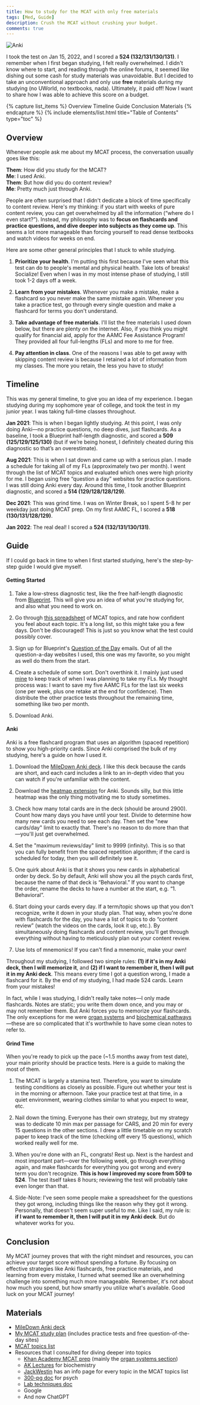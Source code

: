 ```yaml
---
title: How to study for the MCAT with only free materials
tags: [Med, Guide]
description: Crush the MCAT without crushing your budget.
comments: true
---
```


![Anki](/assets/posts/anki.png)

I took the test on Jan 15, 2022, and I scored a **524 (132/131/130/131)**. I remember when I first began studying, I felt really overwhelmed. I didn't know where to start, and reading through the online forums, it seemed like dishing out some cash for study materials was unavoidable. But I decided to take an unconventional approach and only use **free** materials during my studying (no UWorld, no textbooks, nada). Ultimately, it paid off! Now I want to share how I was able to achieve this score on a budget.

{% capture list_items %}
Overview
Timeline
Guide
Conclusion
Materials
{% endcapture %}
{% include elements/list.html title="Table of Contents" type="toc" %}

## Overview

Whenever people ask me about my MCAT process, the conversation usually goes like this:

**Them**: How did you study for the MCAT?\
**Me**: I used Anki.\
**Them**: But how did you do content review?\
**Me**: Pretty much just through Anki.

People are often surprised that I didn't dedicate a block of time specifically to content review. Here's my thinking: if you start with weeks of pure content review, you can get overwhelmed by all the information (“where do I even start?”). Instead, my philosophy was to **focus on flashcards and practice questions, and dive deeper into subjects as they come up**. This seems a lot more manageable than forcing yourself to read dense textbooks and watch videos for weeks on end.

Here are some other general principles that I stuck to while studying.

1. **Prioritize your health**. I'm putting this first because I've seen what this test can do to people's mental and physical health. Take lots of breaks! Socialize! Even when I was in my most intense phase of studying, I still took 1-2 days off a week.

1. **Learn from your mistakes**. Whenever you make a mistake, make a flashcard so you never make the same mistake again. Whenever you take a practice test, go through every single question and make a flashcard for terms you don't understand.

1. **Take advantage of free materials**. I'll list the free materials I used down below, but there are plenty on the internet. Also, if you think you might qualify for financial aid, apply for the AAMC Fee Assistance Program! They provided all four full-lengths (FLs) and more to me for free.

1. **Pay attention in class**. One of the reasons I was able to get away with skipping content review is because I retained a lot of information from my classes. The more you retain, the less you have to study!

## Timeline

This was my general timeline, to give you an idea of my experience. I began studying during my sophomore year of college, and took the test in my junior year. I was taking full-time classes throughout.

**Jan 2021**: This is when I began lightly studying. At this point, I was only doing Anki—no practice questions, no deep dives, just flashcards. As a baseline, I took a Blueprint half-length diagnostic, and scored a **509 (125/129/125/130)** (but if we’re being honest, I definitely cheated during this diagnostic so that’s an overestimate).

**Aug 2021**: This is when I sat down and came up with a serious plan. I made a schedule for taking all of my FLs (approximately two per month). I went through the list of MCAT topics and evaluated which ones were high priority for me. I began using free “question a day” websites for practice questions. I was still doing Anki every day. Around this time, I took another Blueprint diagnostic, and scored a **514 (129/128/128/129)**.

**Dec 2021**: This was grind time. I was on Winter Break, so I spent 5-8 hr per weekday just doing MCAT prep. On my first AAMC FL, I scored a **518 (130/131/128/129)**.

**Jan 2022**: The real deal! I scored a **524 (132/131/130/131)**.

## Guide

If I could go back in time to when I first started studying, here's the step-by-step guide I would give myself.

#### Getting Started

1. Take a low-stress diagnostic test, like the free half-length diagnostic from [Blueprint](https://blueprintprep.com/mcat/free-resources/free-mcat-practice-bundle). This will give you an idea of what you're studying for, and also what you need to work on.

1. Go through [this spreadsheet](https://docs.google.com/spreadsheets/d/1FI1AIar8jBGL5JpqrwR3deznC48eTpCUAQrIZOfRCzs/edit#gid=295012085) of MCAT topics, and rate how confident you feel about each topic. It's a long list, so this might take you a few days. Don't be discouraged! This is just so you know what the test could possibly cover.

1. Sign up for Blueprint's [Question of the Day](https://blueprintprep.com/mcat/mcat-question-of-the-day) emails. Out of all the question-a-day websites I used, this one was my favorite, so you might as well do them from the start.

1. Create a schedule of some sort. Don't overthink it. I mainly just used [mine](https://docs.google.com/spreadsheets/d/18-bfAjBfn3zPL1cFDHy-uq02CuzK6q_xrnyajJz883I/edit?usp=sharing) to keep track of when I was planning to take my FLs. My thought process was: I want to save my five AAMC FLs for the last six weeks (one per week, plus one retake at the end for confidence). Then distribute the other practice tests throughout the remaining time, something like two per month.

1. Download Anki.

#### Anki

Anki is a free flashcard program that uses an algorithm (spaced repetition) to show you high-priority cards. Since Anki comprised the bulk of my studying, here's a guide on how I used it.

1. Download the [MileDown Anki deck](https://www.reddit.com/r/Mcat/comments/cckw41/my_anki_deck/). I like this deck because the cards are short, and each card includes a link to an in-depth video that you can watch if you're unfamiliar with the content.

1. Download the [heatmap extension](https://ankiweb.net/shared/info/1771074083) for Anki. Sounds silly, but this little heatmap was the only thing motivating me to study sometimes.

1. Check how many total cards are in the deck (should be around 2900). Count how many days you have until your test. Divide to determine how many new cards you need to see each day. Then set the "new cards/day" limit to exactly that. There's no reason to do more than that—you'll just get overwhelmed.

1. Set the "maximum reviews/day" limit to 9999 (infinity). This is so that you can fully benefit from the spaced repetition algorithm; if the card is scheduled for today, then you will definitely see it.

1. One quirk about Anki is that it shows you new cards in alphabetical order by deck. So by default, Anki will show you all the psych cards first, because the name of that deck is “Behavioral.” If you want to change the order, rename the decks to have a number at the start, e.g. “1. Behavioral”.

1. Start doing your cards every day. If a term/topic shows up that you don't recognize, write it down in your study plan. That way, when you're done with flashcards for the day, you have a list of topics to do “content review” (watch the videos on the cards, look it up, etc.). By simultaneously doing flashcards and content review, you'll get through everything without having to meticulously plan out your content review.

1. Use lots of mnemonics! If you can't find a mnemonic, make your own!

Throughout my studying, I followed two simple rules: **(1) if it's in my Anki deck, then I will memorize it**, and **(2) if I want to remember it, then I will put it in my Anki deck**. This means every time I got a question wrong, I made a flashcard for it. By the end of my studying, I had made 524 cards. Learn from your mistakes!

In fact, while I was studying, I didn't really take notes—I only made flashcards. Notes are static; you write them down once, and you may or may not remember them. But Anki forces you to memorize your flashcards. The only exceptions for me were [organ systems](https://www.khanacademy.org/test-prep/mcat/organ-systems) and [biochemical pathways](https://aklectures.com/subject/biochemistry)—these are so complicated that it's worthwhile to have some clean notes to refer to.

#### Grind Time

When you're ready to pick up the pace (~1.5 months away from test date), your main priority should be practice tests. Here is a guide to making the most of them.

1. The MCAT is largely a stamina test. Therefore, you want to simulate testing conditions as closely as possible. Figure out whether your test is in the morning or afternoon. Take your practice test at that time, in a quiet environment, wearing clothes similar to what you expect to wear, etc.

1. Nail down the timing. Everyone has their own strategy, but my strategy was to dedicate 10 min max per passage for CARS, and 20 min for every 15 questions in the other sections. I drew a little timetable on my scratch paper to keep track of the time (checking off every 15 questions), which worked really well for me.

1. When you're done with an FL, congrats! Rest up. Next is the hardest and most important part—over the following week, go through everything again, and make flashcards for everything you got wrong and every term you don't recognize. **This is how I improved my score from 509 to 524**. The test itself takes 8 hours; reviewing the test will probably take even longer than that.

1. Side-Note: I've seen some people make a spreadsheet for the questions they got wrong, including things like the reason why they got it wrong. Personally, that doesn't seem super useful to me. Like I said, my rule is: **if I want to remember it, then I will put it in my Anki deck**. But do whatever works for you.

## Conclusion

My MCAT journey proves that with the right mindset and resources, you can achieve your target score without spending a fortune. By focusing on effective strategies like Anki flashcards, free practice materials, and learning from every mistake, I turned what seemed like an overwhelming challenge into something much more manageable. Remember, it's not about how much you spend, but how smartly you utilize what's available. Good luck on your MCAT journey!

## Materials

- [MileDown Anki deck](https://www.reddit.com/r/Mcat/comments/cckw41/my_anki_deck/)
- [My MCAT study plan](https://docs.google.com/spreadsheets/d/18-bfAjBfn3zPL1cFDHy-uq02CuzK6q_xrnyajJz883I/edit?usp=sharing) (includes practice tests and free question-of-the-day sites)
- [MCAT topics list](https://docs.google.com/spreadsheets/d/1FI1AIar8jBGL5JpqrwR3deznC48eTpCUAQrIZOfRCzs/edit#gid=295012085)
- Resources that I consulted for diving deeper into topics
    - [Khan Academy MCAT prep](https://www.khanacademy.org/test-prep/mcat) (mainly the [organ systems section](https://www.khanacademy.org/test-prep/mcat/organ-systems))
    - [AK Lectures](https://aklectures.com/subject/biochemistry) for biochemistry
    - [JackWestin](https://jackwestin.com/resources/mcat-content) has an info page for every topic in the MCAT topics list
    - [300-pg doc](https://www.reddit.com/r/MCATBros/comments/k5laqr/300_page_document_mcat_reddit_khan_notes_mcatbros/) for psych
    - [Lab techniques doc](https://www.docdroid.net/4iqRfOq/mcat-lab-techniques-by-iwantahighmcatscore-pdf#page=5)
    - Google
    - And now ChatGPT
